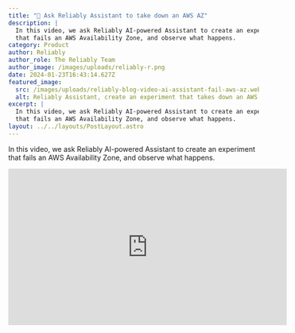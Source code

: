 ```yaml
---
title: "🎥 Ask Reliably Assistant to take down an AWS AZ"
description: |
  In this video, we ask Reliably AI-powered Assistant to create an experiment
  that fails an AWS Availability Zone, and observe what happens.
category: Product
author: Reliably
author_role: The Reliably Team
author_image: /images/uploads/reliably-r.png
date: 2024-01-23T16:43:14.627Z
featured_image:
  src: /images/uploads/reliably-blog-video-ai-assistant-fail-aws-az.webp
  alt: Reliably Assistant, create an experiment that takes down an AWS AZ
excerpt: |
  In this video, we ask Reliably AI-powered Assistant to create an experiment
  that fails an AWS Availability Zone, and observe what happens.
layout: ../../layouts/PostLayout.astro
---
```


In this video, we ask Reliably AI-powered Assistant to create an experiment
that fails an AWS Availability Zone, and observe what happens.

<iframe
  width="560"
  height="315"
  src="https://www.youtube.com/embed/mfvxBmrAnss"
  title="YouTube video player"
  frameborder="0"
  allow="accelerometer; autoplay; clipboard-write; encrypted-media; gyroscope; picture-in-picture"
  allowfullscreen
></iframe>
</div>
